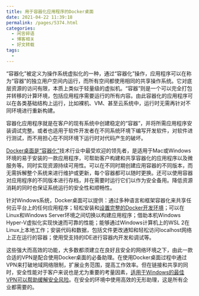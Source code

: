 ```yaml
---
title: 用于容器化应用程序的Docker桌面
date: 2021-04-22 11:39:18
permalink: /pages/5374.html
categories:
  - 闲言碎语
  - 博客相关
  - 好文转载
tags:
  - 
---
```


“容器化”被定义为操作系统虚拟化的一种，通过“容器化”操作，应用程序可以在称为“容器”的独立用户空间内运行，而所有空间都使用相同的共享操作系统。它对底层资源的访问有限，本质上类似于轻量级的虚拟机。“容器”则是一个可以完全打包并转移的计算环境，包括应用程序需要运行的所有内容。由此容器化的应用程序可以在各类基础结构上运行，比如裸机、VM、甚至云系统中，运行时无需再针对不同环境进行重新构建。

容器化应用程序就是在客户的现有系统中创建稳定的“容器”，并将所需应用程序安装调试完整。或者也适用于软件开发者在不同系统环境下编写开发软件，对软件进行测试，而不用担心在不同环境下运行时对代码产生的破坏。

[Docker桌面是“容器化”](https://www.zhihu.com/question/48174633)技术行业中最受欢迎的领先者，是适用于Mac或Windows环境的易于安装的一款应用程序，可帮助客户构建和共享容器化的应用程序以及微服务等。同时实现资源持续可用性。可以在不同时期创建应用容器的不同版本，而无需拆解整个系统来进行维护或更新，每个容器都可以随时更换。还可以使用容器对应用程序的不同版本进行存档，并在需要时运行它们以作为安全备用。降低资源消耗的同时也保证系统运行的安全性和顺畅性。

针对Windows系统，Docker桌面可以提供：通过多种语言和框架容器化来共享任何云平台上的任何应用程序；轻松安装和[设置完整的Docker开发环境](https://blog.csdn.net/liyifan687/article/details/85046587)；可以在Linux和Windows Server环境之间切换以构建应用程序；借助本机Windows Hyper-V虚拟化实现快速而可靠的性能；能够通过Windows计算机上的WSL 2在Linux上本地工作；安装代码和数据，包括文件更改通知和轻松访问localhost网络上正在运行的容器；使用受支持的IDE进行容器内开发和调试等。

这些强大而高效的功能，大多数都须建立在良好且安全的网络环境之下，由此一款合适的VPN是配合使用Docker桌面的必备助理。在使用Docker桌面过程中通过VPN来打破地域网络限制，扩展业务范围，提高工作效率。但在链接和共享的同时，安全性能对于客户来说也是尤为重要的考量因素，[适用于Windows的最佳VPN可以帮助缓解安全风险](https://zh.wizcase.com/blog/适用于windows的最佳vpn/)。在安全的环境中使用高效的无形助理，这是所有企业都需要的。
